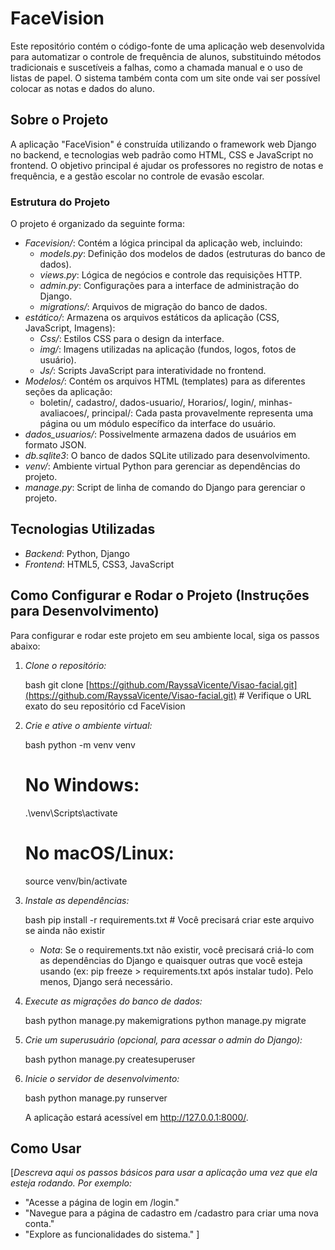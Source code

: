 # FaceVision

Este repositório contém o código-fonte de uma aplicação web desenvolvida para automatizar o controle de frequência de alunos, substituindo métodos tradicionais e suscetíveis a falhas, como a chamada manual e o uso de listas de papel. O sistema também conta com um site onde vai ser possível colocar as notas e dados do aluno.

## Sobre o Projeto

A aplicação "FaceVision" é construída utilizando o framework web Django no backend, e tecnologias web padrão como HTML, CSS e JavaScript no frontend. O objetivo principal é ajudar os professores no registro de notas e frequência, e a gestão escolar no controle de evasão escolar.
### Estrutura do Projeto

O projeto é organizado da seguinte forma:

* *Facevision/*: Contém a lógica principal da aplicação web, incluindo:
    * *models.py*: Definição dos modelos de dados (estruturas do banco de dados).
    * *views.py*: Lógica de negócios e controle das requisições HTTP.
    * *admin.py*: Configurações para a interface de administração do Django.
    * *migrations/*: Arquivos de migração do banco de dados.
* *estático/*: Armazena os arquivos estáticos da aplicação (CSS, JavaScript, Imagens):
    * *Css/*: Estilos CSS para o design da interface.
    * *img/*: Imagens utilizadas na aplicação (fundos, logos, fotos de usuário).
    * *Js/*: Scripts JavaScript para interatividade no frontend.
* *Modelos/*: Contém os arquivos HTML (templates) para as diferentes seções da aplicação:
    * boletin/, cadastro/, dados-usuario/, Horarios/, login/, minhas-avaliacoes/, principal/: Cada pasta provavelmente representa uma página ou um módulo específico da interface do usuário.
* *dados_usuarios/*: Possivelmente armazena dados de usuários em formato JSON.
* *db.sqlite3*: O banco de dados SQLite utilizado para desenvolvimento.
* *venv/*: Ambiente virtual Python para gerenciar as dependências do projeto.
* *manage.py*: Script de linha de comando do Django para gerenciar o projeto.

## Tecnologias Utilizadas

* *Backend*: Python, Django
* *Frontend*: HTML5, CSS3, JavaScript

## Como Configurar e Rodar o Projeto (Instruções para Desenvolvimento)

Para configurar e rodar este projeto em seu ambiente local, siga os passos abaixo:

1.  *Clone o repositório:*

    bash
    git clone [https://github.com/RayssaVicente/Visao-facial.git](https://github.com/RayssaVicente/Visao-facial.git) # Verifique o URL exato do seu repositório
    cd FaceVision
    

2.  *Crie e ative o ambiente virtual:*

    bash
    python -m venv venv
    # No Windows:
    .\venv\Scripts\activate
    # No macOS/Linux:
    source venv/bin/activate
    

3.  *Instale as dependências:*

    bash
    pip install -r requirements.txt # Você precisará criar este arquivo se ainda não existir
    
    * *Nota*: Se o requirements.txt não existir, você precisará criá-lo com as dependências do Django e quaisquer outras que você esteja usando (ex: pip freeze > requirements.txt após instalar tudo). Pelo menos, Django será necessário.

4.  *Execute as migrações do banco de dados:*

    bash
    python manage.py makemigrations
    python manage.py migrate
    

5.  *Crie um superusuário (opcional, para acessar o admin do Django):*

    bash
    python manage.py createsuperuser
    

6.  *Inicie o servidor de desenvolvimento:*

    bash
    python manage.py runserver
    

    A aplicação estará acessível em http://127.0.0.1:8000/.

## Como Usar

[*Descreva aqui os passos básicos para usar a aplicação uma vez que ela esteja rodando. Por exemplo:*
* "Acesse a página de login em /login."
* "Navegue para a página de cadastro em /cadastro para criar uma nova conta."
* "Explore as funcionalidades do sistema."
]

